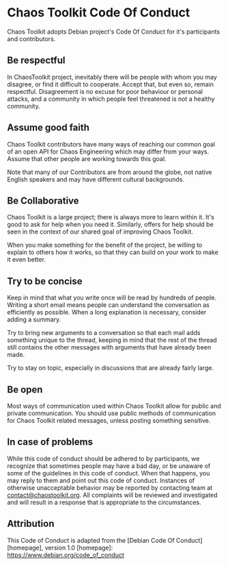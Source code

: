 # Chaos Toolkit Code Of Conduct

Chaos Toolkit adopts Debian project's Code Of Conduct for it's
participants and contributors.

## Be respectful

In ChaosToolkit project, inevitably there will be people with whom you
may disagree, or find it difficult to cooperate. Accept that, but even
so, remain respectful. Disagreement is no excuse for poor behaviour or
personal attacks, and a community in which people feel threatened is
not a healthy community.

## Assume good faith

Chaos Toolkit contributors have many ways of reaching our common goal
of an open API for Chaos Engineering which may differ from your
ways. Assume that other people are working towards this goal.

Note that many of our Contributors are from around the globe, not
native English speakers and may have different cultural backgrounds.

## Be Collaborative

Chaos Toolkit is a large project; there is always more to learn within
it. It's good to ask for help when you need it. Similarly, offers for
help should be seen in the context of our shared goal of improving
Chaos Toolkit.

When you make something for the benefit of the project, be willing to
explain to others how it works, so that they can build on your work to
make it even better.

## Try to be concise

Keep in mind that what you write once will be read by hundreds of
people. Writing a short email means people can understand the
conversation as efficiently as possible. When a long explanation is
necessary, consider adding a summary.

Try to bring new arguments to a conversation so that each mail adds
something unique to the thread, keeping in mind that the rest of the
thread still contains the other messages with arguments that have
already been made.

Try to stay on topic, especially in discussions that are already fairly large.

## Be open

Most ways of communication used within Chaos Toolkit allow for public
and private communication. You should use public methods of
communication for Chaos Toolkit related messages, unless posting
something sensitive.

## In case of problems

While this code of conduct should be adhered to by participants, we
recognize that sometimes people may have a bad day, or be unaware of
some of the guidelines in this code of conduct. When that happens, you
may reply to them and point out this code of conduct. Instances of
otherwise unacceptable behavior may be reported by contacting team at
contact@chaostoolkit.org. All complaints will be reviewed and
investigated and will result in a response that is appropriate to the
circumstances.


## Attribution

This Code of Conduct is adapted from the [Debian Code Of Conduct][homepage], version 1.0
[homepage]: https://www.debian.org/code_of_conduct